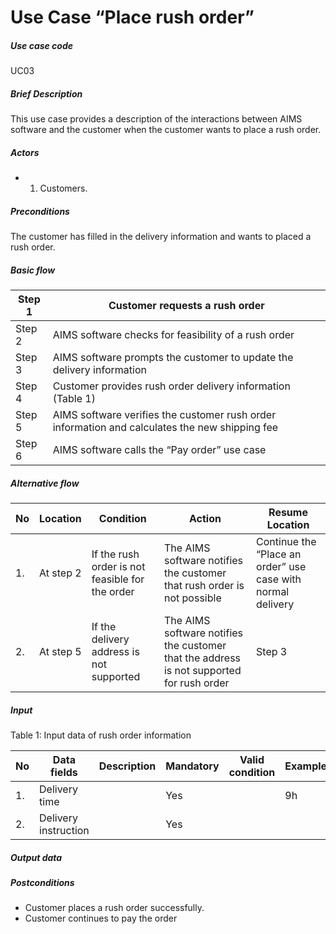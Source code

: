 # Use Case “Place rush order”

##### **Use case code**

UC03

##### **Brief Description**

This use case provides a description of the interactions between AIMS software and the customer when the customer wants to place a rush order.

##### **Actors**

- 1. Customers.

##### **Preconditions**

The customer has filled in the delivery information and wants to placed a rush order.

##### **Basic flow**

| Step 1 | Customer requests a rush order |
| --- | --- |
| Step 2 | AIMS software checks for feasibility of a rush order |
| Step 3 | AIMS software prompts the customer to update the delivery information |
| Step 4 | Customer provides rush order delivery information (Table 1) |
| Step 5 | AIMS software verifies the customer rush order information and calculates the new shipping fee |
| Step 6 | AIMS software calls the “Pay order” use case |

##### **Alternative flow**

| No  | Location | Condition | Action | Resume Location |
| --- | --- | --- | --- | --- |
| 1.  | At step 2 | If the rush order is not feasible for the order | The AIMS software notifies the customer that rush order is not possible | Continue the “Place an order” use case with normal delivery |
| 2.  | At step 5 | If the delivery address is not supported | The AIMS software notifies the customer that the address is not supported for rush order | Step 3 |

##### **Input**

Table 1: Input data of rush order information

| No  | Data fields | Description | Mandatory | Valid condition | Example |
| --- | --- | --- | --- | --- | --- |
| 1.  | Delivery time |     | Yes |     | 9h  |
| 2.  | Delivery instruction |     | Yes |     |     |

##### **Output data**

##### **Postconditions**

- Customer places a rush order successfully.
- Customer continues to pay the order
